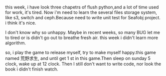 this week, i have look three chapetrs of flush python,and  a lot of time used for work, it's tired.
Now i'm need to learn the several files storage system, like s3, switch and ceph.Because need to write unit test for Seafobj project.  i think it's nice. 

I don't know why so unhappy. Maybe in recent weeks, so many BUG let me to tired or  is didn't go out to breathe fresh air.  this week i didn't learn more algorithm.

so, i play the game to release myself,  try to make myself happy.this game named 荒野求生, and until get 1 st in this game.Then sleep on sunday 5 clock, wake up at 12 clock. Then I still don't want to write code, nor look the book i didn't finish watch.